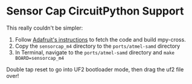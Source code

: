 # Sensor Cap CircuitPython Support

This really couldn't be simpler: 

1. Follow [Adafruit's instructions](https://learn.adafruit.com/building-circuitpython/build-circuitpython) to fetch the code and build mpy-cross.
2. Copy the `sensorcap_m4` directory to the `ports/atmel-samd` directory
3. In Terminal, navigate to the `ports/atmel-samd` directory and `make BOARD=sensorcap_m4`

Double tap reset to go into UF2 bootloader mode, then drag the uf2 file over!
